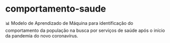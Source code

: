 # comportamento-saude
📊 Modelo de Aprendizado de Máquina para identificação do comportamento da população na busca por serviços de saúde após o início da pandemia do novo coronavírus.
